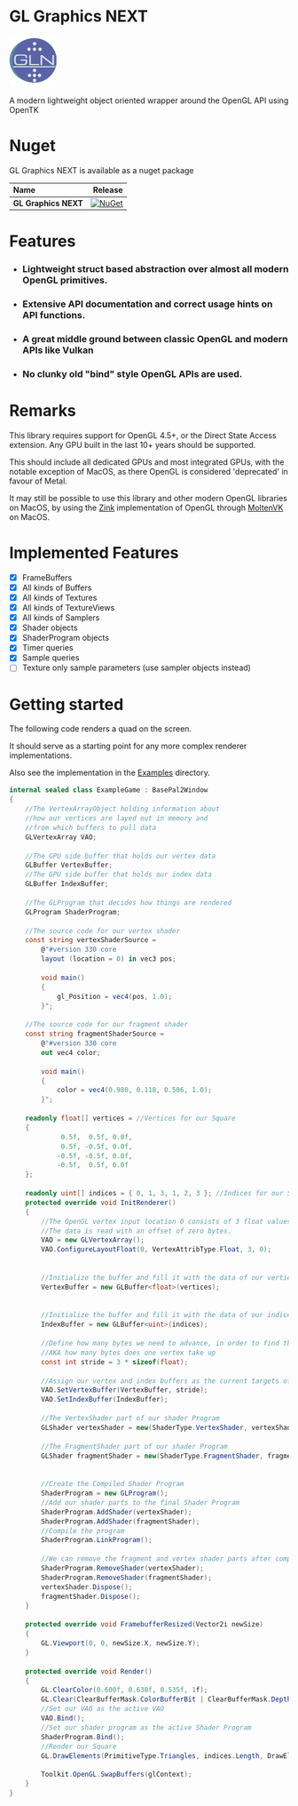 # GL Graphics NEXT
![](https://github.com/JoeTwizzle/GLGraphicsNext/blob/main/Logo.png)

A modern lightweight object oriented wrapper around the OpenGL API using OpenTK

# Nuget
GL Graphics NEXT is available as a nuget package 

|  Name  | Release |
|:---|----------------:|
|**GL Graphics NEXT**| [![NuGet](https://img.shields.io/nuget/v/GLGraphicsNext)](https://www.nuget.org/packages/GLGraphicsNext) |

# Features
* ### Lightweight struct based abstraction over almost all modern OpenGL primitives.
* ### Extensive API documentation and correct usage hints on API functions.
* ### A great middle ground between classic OpenGL and modern APIs like Vulkan
* ### No clunky old "bind" style OpenGL APIs are used.

# Remarks
This library requires support for OpenGL 4.5+, or the Direct State Access extension. Any GPU built in the last 10+ years should be supported.

This should include all dedicated GPUs and most integrated GPUs, with the notable exception of MacOS, as there OpenGL is considered 'deprecated' in favour of Metal.

It may still be possible to use this library and other modern OpenGL libraries on MacOS, by using the [Zink](https://docs.mesa3d.org/drivers/zink.html) implementation of OpenGL through [MoltenVK](https://github.com/KhronosGroup/MoltenVK) on MacOS.

# Implemented Features
* [x] FrameBuffers
* [x] All kinds of Buffers
* [x] All kinds of Textures
* [x] All kinds of TextureViews
* [x] All kinds of Samplers
* [x] Shader objects
* [x] ShaderProgram objects
* [x] Timer queries
* [x] Sample queries
* [ ] Texture only sample parameters (use sampler objects instead)

# Getting started
The following code renders a quad on the screen. 

It should serve as a starting point for any more complex renderer implementations.

Also see the implementation in the [Examples](https://github.com/JoeTwizzle/GLGraphicsNext/tree/main/Example) directory.
```cs
internal sealed class ExampleGame : BasePal2Window
{
    //The VertexArrayObject holding information about
    //how our vertices are layed out in memory and
    //from which buffers to pull data
    GLVertexArray VAO;

    //The GPU side buffer that holds our vertex data
    GLBuffer VertexBuffer;
    //The GPU side buffer that holds our index data
    GLBuffer IndexBuffer;

    //The GLProgram that decides how things are rendered
    GLProgram ShaderProgram;

    //The source code for our vertex shader
    const string vertexShaderSource =
        @"#version 330 core
        layout (location = 0) in vec3 pos;
        
        void main()
        {
            gl_Position = vec4(pos, 1.0);
        }";

    //The source code for our fragment shader
    const string fragmentShaderSource =
        @"#version 330 core
        out vec4 color;
        
        void main()
        {
            color = vec4(0.980, 0.118, 0.506, 1.0);
        }";

    readonly float[] vertices = //Vertices for our Square
    {
             0.5f,  0.5f, 0.0f,
             0.5f, -0.5f, 0.0f,
            -0.5f, -0.5f, 0.0f,
            -0.5f,  0.5f, 0.0f
    };

    readonly uint[] indices = { 0, 1, 3, 1, 2, 3 }; //Indices for our Square
    protected override void InitRenderer()
    {
        //The OpenGL vertex input location 0 consists of 3 float values. 
        //The data is read with an offset of zero bytes.
        VAO = new GLVertexArray();
        VAO.ConfigureLayoutFloat(0, VertexAttribType.Float, 3, 0);


        //Initialize the buffer and fill it with the data of our vertices
        VertexBuffer = new GLBuffer<float>(vertices);


        //Initialize the buffer and fill it with the data of our indices
        IndexBuffer = new GLBuffer<uint>(indices);

        //Define how many bytes we need to advance, in order to find the next vertex
        //AKA how many bytes does one vertex take up
        const int stride = 3 * sizeof(float);

        //Assign our vertex and index buffers as the current targets of
        VAO.SetVertexBuffer(VertexBuffer, stride);
        VAO.SetIndexBuffer(IndexBuffer);

        //The VertexShader part of our shader Program
        GLShader vertexShader = new(ShaderType.VertexShader, vertexShaderSource);

        //The FragmentShader part of our shader Program
        GLShader fragmentShader = new(ShaderType.FragmentShader, fragmentShaderSource);


        //Create the Compiled Shader Program
        ShaderProgram = new GLProgram();
        //Add our shader parts to the final Shader Program
        ShaderProgram.AddShader(vertexShader);
        ShaderProgram.AddShader(fragmentShader);
        //Compile the program
        ShaderProgram.LinkProgram();

        //We can remove the fragment and vertex shader parts after compiling, to free memory
        ShaderProgram.RemoveShader(vertexShader);
        ShaderProgram.RemoveShader(fragmentShader);
        vertexShader.Dispose();
        fragmentShader.Dispose();
    }

    protected override void FramebufferResized(Vector2i newSize)
    {
        GL.Viewport(0, 0, newSize.X, newSize.Y);
    }

    protected override void Render()
    {
        GL.ClearColor(0.600f, 0.630f, 0.535f, 1f);
        GL.Clear(ClearBufferMask.ColorBufferBit | ClearBufferMask.DepthBufferBit);
        //Set our VAO as the active VAO
        VAO.Bind();
        //Set our shader program as the active Shader Program
        ShaderProgram.Bind();
        //Render our Square
        GL.DrawElements(PrimitiveType.Triangles, indices.Length, DrawElementsType.UnsignedInt, 0);

        Toolkit.OpenGL.SwapBuffers(glContext);
    }
}
```
